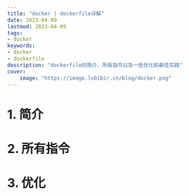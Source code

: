 ```yaml
---
title: "docker | dockerfile详解" 
date: 2023-04-09
lastmod: 2023-04-09
tags: 
- docker
keywords:
- docker
- dockerfile
description: "dockerfile的简介、所有指令以及一些优化和最佳实践" 
cover:
    image: "https://image.lvbibir.cn/blog/docker.png" 
---
```


# 1. 简介







# 2. 所有指令







# 3. 优化









